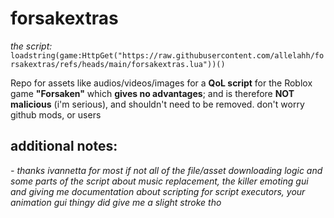 # forsakextras

*the script:*
``loadstring(game:HttpGet("https://raw.githubusercontent.com/allelahh/forsakextras/refs/heads/main/forsakextras.lua"))()``

Repo for assets like audios/videos/images for a **QoL script** for the Roblox game **"Forsaken"** which __**gives no advantages**__;
and is therefore **NOT malicious** (i'm serious), and shouldn't need to be removed.
don't worry github mods, or users

## additional notes:
*- thanks ivannetta for most if not all of the file/asset downloading logic and some parts of the script about music replacement, the killer emoting gui and giving me documentation about scripting for script executors, your animation gui thingy did give me a slight stroke tho*
